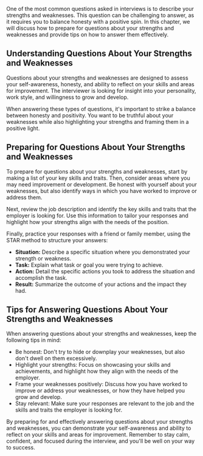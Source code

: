 
One of the most common questions asked in interviews is to describe your strengths and weaknesses. This question can be challenging to answer, as it requires you to balance honesty with a positive spin. In this chapter, we will discuss how to prepare for questions about your strengths and weaknesses and provide tips on how to answer them effectively.

Understanding Questions About Your Strengths and Weaknesses
-----------------------------------------------------------

Questions about your strengths and weaknesses are designed to assess your self-awareness, honesty, and ability to reflect on your skills and areas for improvement. The interviewer is looking for insight into your personality, work style, and willingness to grow and develop.

When answering these types of questions, it's important to strike a balance between honesty and positivity. You want to be truthful about your weaknesses while also highlighting your strengths and framing them in a positive light.

Preparing for Questions About Your Strengths and Weaknesses
-----------------------------------------------------------

To prepare for questions about your strengths and weaknesses, start by making a list of your key skills and traits. Then, consider areas where you may need improvement or development. Be honest with yourself about your weaknesses, but also identify ways in which you have worked to improve or address them.

Next, review the job description and identify the key skills and traits that the employer is looking for. Use this information to tailor your responses and highlight how your strengths align with the needs of the position.

Finally, practice your responses with a friend or family member, using the STAR method to structure your answers:

* **Situation:** Describe a specific situation where you demonstrated your strength or weakness.
* **Task:** Explain what task or goal you were trying to achieve.
* **Action:** Detail the specific actions you took to address the situation and accomplish the task.
* **Result:** Summarize the outcome of your actions and the impact they had.

Tips for Answering Questions About Your Strengths and Weaknesses
----------------------------------------------------------------

When answering questions about your strengths and weaknesses, keep the following tips in mind:

* Be honest: Don't try to hide or downplay your weaknesses, but also don't dwell on them excessively.
* Highlight your strengths: Focus on showcasing your skills and achievements, and highlight how they align with the needs of the employer.
* Frame your weaknesses positively: Discuss how you have worked to improve or address your weaknesses, or how they have helped you grow and develop.
* Stay relevant: Make sure your responses are relevant to the job and the skills and traits the employer is looking for.

By preparing for and effectively answering questions about your strengths and weaknesses, you can demonstrate your self-awareness and ability to reflect on your skills and areas for improvement. Remember to stay calm, confident, and focused during the interview, and you'll be well on your way to success.
